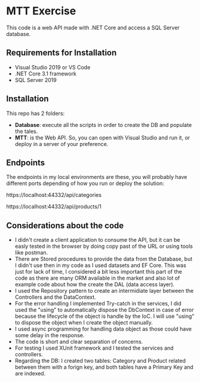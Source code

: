 # MTT Exercise
This code is a web API made with .NET Core and access a SQL Server database.

## Requirements for Installation
- Visual Studio 2019 or VS Code
- .NET Core 3.1 framework
- SQL Server 2019

## Installation
This repo has 2 folders:
- __Database__: execute all the scripts in order to create the DB and populate the tales.
- __MTT__: is the Web API. So, you can open with Visual Studio and run it, or deploy in a server of your preference.

## Endpoints 

The endpoints in my local environments are these, you will probably have different ports depending of how you run or deploy the solution:

https://localhost:44332/api/categories

https://localhost:44332/api/products/1

## Considerations about the code
- I didn't create a client application to consume the API, but it can be easly tested in the browser by doing copy past of the URL or using tools like postman.
- There are Stored procedures to provide the data from the Database, but I didn't use then in my code as I used datasets and EF Core. This was just for lack of time, I considered a bit less important this part of the code as there are many ORM available in the market and also lot of example code about how the create the DAL (data access layer).
- I used the Repository pattern to create an intermidiate layer between the Controllers and the DataContext.
- For the error handling I implemented Try-catch in the services, I did used the "using" to automatically dispose the DbContext in case of error because the lifecycle of the object is handle by the IoC. I will use "using" to dispose the object when I create the object manually.
- I used async programming for handling data object as those could have some delay in the response.
- The code is short and clear separation of concerns.
- For testing I used XUnit framework and I tested the services and controllers.
- Regarding the DB: I created two tables: Category and Product related between them with a forign key, and both tables have a Primary Key and are indexed.
